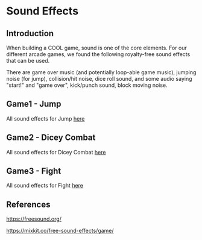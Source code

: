 # Sound Effects
## Introduction
When building a COOL game, sound is one of the core elements. For our different arcade games, we found the following royalty-free sound effects that can be used.

There are game over music (and potentially loop-able game music), jumping noise (for jump), collision/hit noise, dice roll sound, and some audio saying "start!" and "game over", kick/punch sound, block moving noise.

## Game1 - Jump
All sound effects for Jump
[here]()
## Game2 - Dicey Combat
All sound effects for Dicey Combat
[here]()
## Game3 - Fight
All sound effects for Fight
[here]()

## References
https://freesound.org/

https://mixkit.co/free-sound-effects/game/